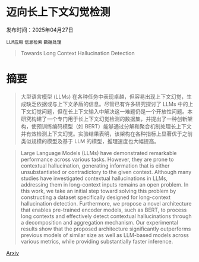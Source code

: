 # 迈向长上下文幻觉检测

发布时间：2025年04月27日

`LLM应用` `信息检索` `数据处理`

> Towards Long Context Hallucination Detection

# 摘要

> 大型语言模型 (LLMs) 在各种任务中表现卓越，但容易出现上下文幻觉，生成缺乏依据或与上下文矛盾的信息。尽管已有许多研究探讨了 LLMs 中的上下文幻觉问题，但在长上下文输入中解决这一难题仍是一个开放性问题。本研究构建了一个专门用于长上下文幻觉检测的数据集，并提出了一种创新架构，使预训练编码模型（如 BERT）能够通过分解和聚合机制处理长上下文并有效检测上下文幻觉。实验结果表明，该架构在各种指标上显著优于之前类似规模的模型及基于 LLM 的模型，推理速度也大幅提高。

> Large Language Models (LLMs) have demonstrated remarkable performance across various tasks. However, they are prone to contextual hallucination, generating information that is either unsubstantiated or contradictory to the given context. Although many studies have investigated contextual hallucinations in LLMs, addressing them in long-context inputs remains an open problem. In this work, we take an initial step toward solving this problem by constructing a dataset specifically designed for long-context hallucination detection. Furthermore, we propose a novel architecture that enables pre-trained encoder models, such as BERT, to process long contexts and effectively detect contextual hallucinations through a decomposition and aggregation mechanism. Our experimental results show that the proposed architecture significantly outperforms previous models of similar size as well as LLM-based models across various metrics, while providing substantially faster inference.

[Arxiv](https://arxiv.org/abs/2504.19457)